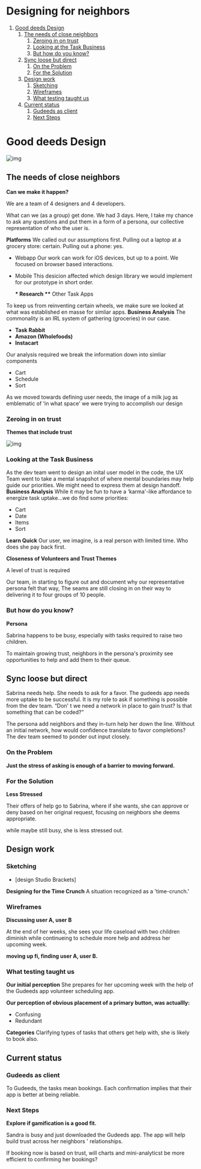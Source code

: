 
# Designing for neighbors

1.  [Good deeds Design](#org69d6e95)
    1.  [The needs of close neighbors](#org14fe7c3)
        1.  [Zeroing in on trust](#orge758053)
        2.  [Looking at the Task Business](#org06e2715)
        3.  [But how do you know?](#org857051b)
    2.  [Sync loose but direct](#orgecc1015)
        1.  [On the Problem](#orge701963)
        2.  [For the Solution](#org36d5a1f)
    3.  [Design work](#org568a047)
        1.  [Sketching](#org22be860)
        2.  [Wireframes](#org42a9eb6)
        3.  [What testing taught us](#org50141e9)
    4.  [Current status](#org4139c3a)
        1.  [Gudeeds as client](#orgcb5534d)
        2.  [Next Steps](#orgef5a48e)


<a id="org69d6e95"></a>

# Good deeds Design


![img](https://cdn.jsdelivr.net/gh/renepacchaux/gudeeds-responsive-mobile-app@assets/figure1n.gif)


<a id="org14fe7c3"></a>

## The needs of close neighbors

**Can we make it happen?**

We are a team of 4 designers and 4 developers.

What can we (as a group) get done. We had 3 days. Here, I take my chance
to ask any questions and put them in a form of a persona, our collective
representation of who the user is.

**Platforms** We called out our assumptions first. Pulling out a laptop at
a grocery store: certain. Pulling out a phone: yes.

-   Webapp Our work can work for iOS devices, but up to a point. We
    focused on browser based interactions.

-   Mobile This desicion affected which design library we would implement
    for our prototype in short order.
    
    **\* Research
    \*\*** Other Task Apps

To keep us from reinventing certain wheels, we make sure we looked at
what was established en masse for simliar apps. **Business Analysis** The
commonality is an IRL system of gathering (groceries) in our case.

-   **Task Rabbit**
-   **Amazon (Wholefoods)**
-   **Instacart**

Our analysis required we break the information down into simliar
components

-   Cart
-   Schedule
-   Sort

As we moved towards defining user needs, the image of a milk jug as
emblematic of ‘in what space' we were trying to accomplish our design


<a id="orge758053"></a>

### Zeroing in on trust

**Themes that include trust**

![img](https://paper-attachments.dropbox.com/s_939A39C54BE532AA128503EB46A60918FB25F0AE543B578BF78BB58E8F771B97_1626047441287_2021-07-11+18.47.58.gif)


<a id="org06e2715"></a>

### Looking at the Task Business

As the dev team went to design an inital user model in the code, the UX
Team went to take a mental snapshot of where mental boundaries may help
guide our priorities. We might need to express them at design handoff.  
**Business Analysis** While it may be fun to have a ‘karma'-like
affordance to energize task uptake&#x2026;we do find some priorities:

-   Cart
-   Date
-   Items
-   Sort

**Learn Quick** Our user, we imagine, is a real person with limited time.
Who does she pay back first.

**Closeness of Volunteers and Trust Themes**

A level of trust is required

Our team, in starting to figure out and document why our representative
persona felt that way, The seams are still closing in on their way to
delivering it to four groups of 10 people.


<a id="org857051b"></a>

### But how do you know?

**Persona**

Sabrina happens to be busy, especially with tasks required to raise two
children.

To maintain growing trust, neighbors in the persona's proximity see
opportunities to help and add them to their queue.


<a id="orgecc1015"></a>

## Sync loose but direct

Sabrina needs help. She needs to ask for a favor. The gudeeds app needs
more uptake to be successful. It is my role to ask if something is
possible from the dev team. “Don' t we need a network in place to gain
trust? Is that something that can be coded?”

The persona add neighbors and they in-turn help her down the line.
Without an initial network, how would confidence translate to favor
completions? The dev team seemed to ponder out input closely.


<a id="orge701963"></a>

### On the Problem

**Just the stress of asking is enough of a barrier to moving forward.**


<a id="org36d5a1f"></a>

### For the Solution

**Less Stressed**

Their offers of help go to Sabrina, where if she wants, she can approve
or deny based on her original request, focusing on neighbors she deems
appropriate.

while maybe still busy, she is less stressed out.


<a id="org568a047"></a>

## Design work


<a id="org22be860"></a>

### Sketching

-   [design Studio Brackets]

**Designing for the Time Crunch** A situation recognized as a
'time-crunch.'


<a id="org42a9eb6"></a>

### Wireframes

**Discussing user A, user B**

At the end of her weeks, she sees your life caseload with two children
diminish while continueing to schedule more help and address her
upcoming week.

**moving up fi, finding user A, user B.**


<a id="org50141e9"></a>

### What testing taught us

**Our initial perception** She prepares for her upcoming week with the
help of the Gudeeds app volunteer scheduling app.

**Our perception of obvious placement of a primary button, was
actuallly:**

-   Confusing
-   Redundant

**Categories** Clarifying types of tasks that others get help with, she is
likely to book also.


<a id="org4139c3a"></a>

## Current status


<a id="orgcb5534d"></a>

### Gudeeds as client

To Gudeeds, the tasks mean bookings. Each confirmation implies that
their app is better at being reliable.


<a id="orgef5a48e"></a>

### Next Steps

**Explore if gamification is a good fit.**

Sandra is busy and just downloaded the Gudeeds app. The app will help
build trust across her neighbors ' relationships.

If booking now is based on trust, will charts and mini-analyticst be
more efficient to confirming her bookings?

